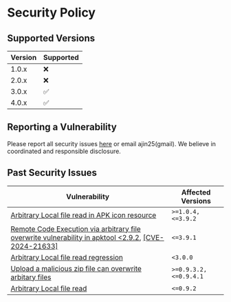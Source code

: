 # Security Policy

## Supported Versions

| Version | Supported          |
| ------- | ------------------ |
| 1.0.x   | :x:                |
| 2.0.x   | :x:                |
| 3.0.x   | :white_check_mark: |
| 4.0.x   | :white_check_mark: |


## Reporting a Vulnerability

Please report all security issues [here](https://github.com/MobSF/Mobile-Security-Framework-MobSF/issues) or email ajin25(gmail). We believe in coordinated and responsible disclosure.

## Past Security Issues

| Vulnerability | Affected Versions |
| ------- | ------------------ |
| [Arbitrary Local file read in APK icon resource](https://github.com/MobSF/Mobile-Security-Framework-MobSF/commit/a58f8a8c0aa49e1581d97e19e8e2255ca96cd838)  | `>=1.0.4, <=3.9.2` |
| [Remote Code Execution via arbitrary file overwrite vulnerability in apktool <2.9.2](https://github.com/MobSF/Mobile-Security-Framework-MobSF/commit/19c1b55c2c59596f2d43439926c9dc976cbeaec4),  [[CVE-2024-21633]](https://github.com/0x33c0unt/CVE-2024-21633) | `<=3.9.1` |
| [Arbitrary Local file read regression](https://github.com/MobSF/Mobile-Security-Framework-MobSF/issues/1197)  | `<3.0.0` |
| [Upload a malicious zip file can overwrite arbitary files](https://github.com/MobSF/Mobile-Security-Framework-MobSF/issues/358)  | `>=0.9.3.2, <=0.9.4.1` |
| [Arbitrary Local file read](https://github.com/MobSF/Mobile-Security-Framework-MobSF/pull/166) | `<=0.9.2` |

